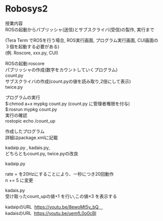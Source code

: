 # Robosys2<br>
授業内容<br>
ROSの起動からパブリッシャ(送信)とサブスクライバ(受信)の製作, 実行まで<br>

(Tera Term でROSを行う場合, ROS実行画面, プログラム実行画面, CUI画面の ３個を起動する必要がある)<br>
 (例. Roscore, xxx.py, CUI)<br>
 
ROSの起動:roscore<br>
パブリッシャの作成(数字をカウントしていくプログラム)<br>
count.py<br>
サブスクライバの作成(count.pyの値を読み取り,2倍にして表示)<br>
twice.py<br>

プログラムの実行<br>
$:chmod a+x mypkg count.py (count.py に管理者権限を付与)<br>
$:rosrun mypkg count.py<br>
実行の確認<br>
rostopic echo /count_up <br>





作成したプログラム<br>
詳細はpackage.xmlに記載<br>


kadaip.py , kadais.py,<br>
どちらともcount.py, twice.pyの改良<br>


kadaip.py<br>

rate = を20Hzにすることにより、一秒につき20回動作<br>
n += 5 に変更<br>

kadais.py<br>
受け取ったcount_upの値+1 を行い,この値×3 を表示する<br>

kadaipのURL  https://youtu.be/8ewoMt5y_bQ　<br>
kadaisのURL  https://youtu.be/uemfL0o0cBI
